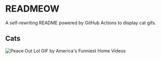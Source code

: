 # READMEOW

A self-rewriting README powered by GitHub Actions to display cat gifs.

## Cats

![Peace Out Lol GIF by America's Funniest Home Videos](https://media3.giphy.com/media/l4KibK3JwaVo0CjDO/200.gif?cid=9acd02da2zxjqr5nkkkzzq8yzee4bnf19jfj487ejidhyqen&ep=v1_gifs_search&rid=200.gif&ct=g)
